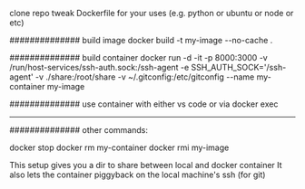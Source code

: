 clone repo
tweak Dockerfile for your uses (e.g. python or ubuntu or node or etc)

############## build image
docker build -t my-image --no-cache .

############## build container
docker run -d -it -p 8000:3000 -v /run/host-services/ssh-auth.sock:/ssh-agent -e SSH_AUTH_SOCK='/ssh-agent' -v ./share:/root/share -v ~/.gitconfig:/etc/gitconfig --name my-container my-image


############## use container with either vs code or via docker exec
___________________________

############## other commands:

docker stop
docker rm my-container
docker rmi my-image


This setup gives you a dir to share between local and docker container
It also lets the container piggyback on the local machine's ssh (for git)
